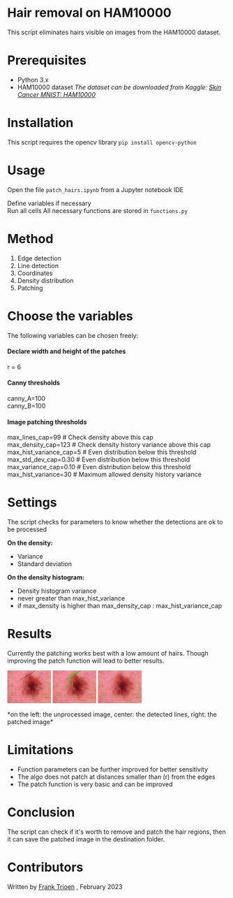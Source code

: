 
# Hair removal on HAM10000
This script eliminates hairs visible on images from the HAM10000 dataset. 

# Prerequisites 

- Python 3.x
- HAM10000 dataset 
*The dataset can be downloaded from Kaggle: [Skin Cancer MNIST: HAM10000
](https://www.kaggle.com/datasets/kmader/skin-cancer-mnist-ham10000)*

# Installation

This script requires the opencv library
`pip install opencv-python`

# Usage

Open the file `patch_hairs.ipynb` from a Jupyter notebook IDE<br>

Define variables if necessary<br>
Run all cells
All necessary functions are stored in `functions.py`

# Method
1. Edge detection
2. Line detection
3. Coordinates
4. Density distribution
5. Patching

# Choose the variables
The following variables can be chosen freely:

#### Declare width and height of the patches
r = 6

#### Canny thresholds
canny_A=100 <br>
canny_B=100

#### Image patching thresholds
max_lines_cap=99 # Check density above this cap<br>
max_density_cap=123 # Check density history variance above this cap<br>
max_hist_variance_cap=5 # Even distribution below this threshold<br>
max_std_dev_cap=0.30 # Even distribution below this threshold<br>
max_variance_cap=0.10 # Even distribution below this threshold<br>
max_hist_variance=30 # Maximum allowed density history variance

# Settings
The script checks for parameters to know whether the detections are ok to be processed

**On the density:**<br>
- Variance<br>
- Standard deviation<br>

**On the density histogram:**<br>
- Density histogram variance<br>
 - never greater than max_hist_variance
 - if max_density is higher than max_density_cap : max_hist_variance_cap


# Results

Currently the patching works best with a low amount of hairs. Though improving the patch function will lead to better results.

<p float="center">
  <img src="https://github.com/Francode77/hair_removal_ham10000/blob/main/assets/OISIC_0024306.jpg" width="100" />
  <img src="https://github.com/Francode77/hair_removal_ham10000/blob/main/assets/pISIC_0024306.jpg" width="100" /> 
  <img src="https://github.com/Francode77/hair_removal_ham10000/blob/main/assets/ISIC_0024306.jpg" width="100" />
</p> 
*on the left: the unprocessed image, center: the detected lines, right: the patched image*

# Limitations
- Function parameters can be further improved for better sensitivity
- The algo does not patch at distances smaller than (r) from the edges
- The patch function is very basic and can be improved

# Conclusion

The script can check if it's worth to remove and patch the hair regions, then it can save the patched image in the destination folder. 

# Contributors

Written by [Frank Trioen](https://www.linkedin.com/in/frank-trioen-21b71135) , February 2023
 